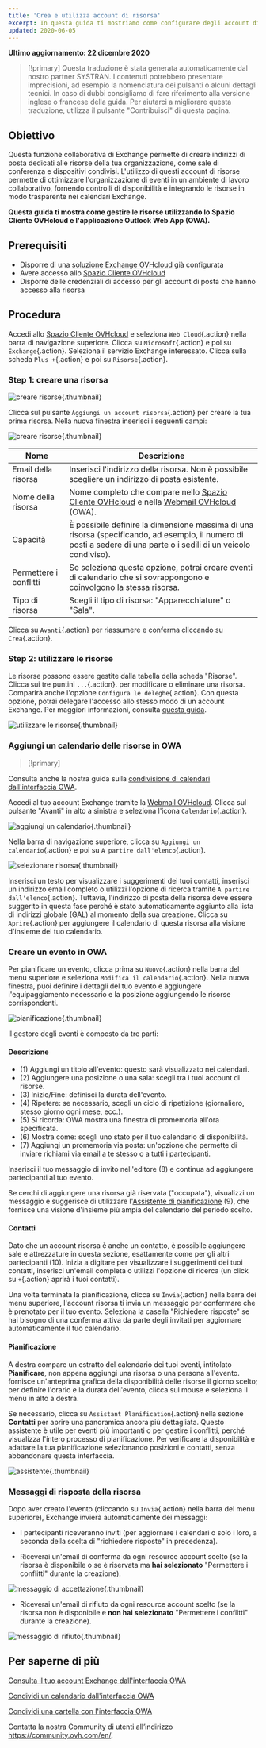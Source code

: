 ```yaml
---
title: 'Crea e utilizza account di risorsa'
excerpt: In questa guida ti mostriamo come configurare degli account di risorsa
updated: 2020-06-05
---
```


**Ultimo aggiornamento: 22 dicembre 2020**

> [!primary]
> Questa traduzione è stata generata automaticamente dal nostro partner SYSTRAN. I contenuti potrebbero presentare imprecisioni, ad esempio la nomenclatura dei pulsanti o alcuni dettagli tecnici. In caso di dubbi consigliamo di fare riferimento alla versione inglese o francese della guida. Per aiutarci a migliorare questa traduzione, utilizza il pulsante "Contribuisci" di questa pagina.
>

## Obiettivo

Questa funzione collaborativa di Exchange permette di creare indirizzi di posta dedicati alle risorse della tua organizzazione, come sale di conferenza e dispositivi condivisi. L'utilizzo di questi account di risorse permette di ottimizzare l'organizzazione di eventi in un ambiente di lavoro collaborativo, fornendo controlli di disponibilità e integrando le risorse in modo trasparente nei calendari Exchange.

**Questa guida ti mostra come gestire le risorse utilizzando lo Spazio Cliente OVHcloud e l'applicazione Outlook Web App (OWA).**

## Prerequisiti

- Disporre di una [soluzione Exchange OVHcloud](https://www.ovhcloud.com/it/emails/hosted-exchange/) già configurata
- Avere accesso allo [Spazio Cliente OVHcloud](https://www.ovh.com/auth/?action=gotomanager&from=https://www.ovh.it/&ovhSubsidiary=it)
- Disporre delle credenziali di accesso per gli account di posta che hanno accesso alla risorsa

## Procedura

Accedi allo [Spazio Cliente OVHcloud](https://www.ovh.com/auth/?action=gotomanager&from=https://www.ovh.it/&ovhSubsidiary=it) e seleziona `Web Cloud`{.action} nella barra di navigazione superiore. Clicca su `Microsoft`{.action} e poi su `Exchange`{.action}. Seleziona il servizio Exchange interessato. Clicca sulla scheda `Plus +`{.action} e poi su `Risorse`{.action}.

### Step 1: creare una risorsa

![creare risorse](images/exchange-resources-step1.png){.thumbnail}

Clicca sul pulsante `Aggiungi un account risorsa`{.action} per creare la tua prima risorsa. Nella nuova finestra inserisci i seguenti campi:

![creare risorse](images/exchange-resources-step2.png){.thumbnail}

|Nome|Descrizione|
|---|---|
|Email della risorsa|Inserisci l'indirizzo della risorsa. Non è possibile scegliere un indirizzo di posta esistente.|
|Nome della risorsa|Nome completo che compare nello [Spazio Cliente OVHcloud](https://www.ovh.com/auth/?action=gotomanager&from=https://www.ovh.it/&ovhSubsidiary=it) e nella [Webmail OVHcloud](https://www.ovh.it/mail/) (OWA).|
|Capacità|È possibile definire la dimensione massima di una risorsa (specificando, ad esempio, il numero di posti a sedere di una parte o i sedili di un veicolo condiviso).|
|Permettere i conflitti|Se seleziona questa opzione, potrai creare eventi di calendario che si sovrappongono e coinvolgono la stessa risorsa.|
|Tipo di risorsa|Scegli il tipo di risorsa: "Apparecchiature" o "Sala".|

Clicca su `Avanti`{.action} per riassumere e conferma cliccando su `Crea`{.action}.


### Step 2: utilizzare le risorse

Le risorse possono essere gestite dalla tabella della scheda "Risorse". Clicca sui tre puntini `...`{.action}. per modificare o eliminare una risorsa. Comparirà anche l'opzione `Configura le deleghe`{.action}. Con questa opzione, potrai delegare l'accesso allo stesso modo di un account Exchange. Per maggiori informazioni, consulta [questa guida](/pages/web/microsoft-collaborative-solutions/feature_delegation).

![utilizzare le risorse](images/exchange-resources-step3.png){.thumbnail}

### Aggiungi un calendario delle risorse in OWA

> [!primary]
>
Consulta anche la nostra guida sulla [condivisione di calendari dall'interfaccia OWA](/pages/web/microsoft-collaborative-solutions/owa_calendar_sharing).
>

Accedi al tuo account Exchange tramite la [Webmail OVHcloud](https://www.ovh.it/mail/). Clicca sul pulsante "Avanti" in alto a sinistra e seleziona l'icona `Calendario`{.action}.

![aggiungi un calendario](images/exchange-calendars-step1.png){.thumbnail}

Nella barra di navigazione superiore, clicca su `Aggiungi un calendario`{.action} e poi su `A partire dall'elenco`{.action}.

![selezionare risorsa](images/exchange-resources-step4.png){.thumbnail}

Inserisci un testo per visualizzare i suggerimenti dei tuoi contatti, inserisci un indirizzo email completo o utilizzi l'opzione di ricerca tramite `A partire dall'elenco`{.action}. Tuttavia, l'indirizzo di posta della risorsa deve essere suggerito in questa fase perché è stato automaticamente aggiunto alla lista di indirizzi globale (GAL) al momento della sua creazione. Clicca su `Aprire`{.action} per aggiungere il calendario di questa risorsa alla visione d'insieme del tuo calendario.

### Creare un evento in OWA

Per pianificare un evento, clicca prima su `Nuovo`{.action} nella barra del menu superiore e seleziona `Modifica il calendario`{.action}. Nella nuova finestra, puoi definire i dettagli del tuo evento e aggiungere l'equipaggiamento necessario e la posizione aggiungendo le risorse corrispondenti.

![pianificazione](images/exchange-resources-step5_1.png){.thumbnail}

Il gestore degli eventi è composto da tre parti:

#### Descrizione

- (1) Aggiungi un titolo all'evento: questo sarà visualizzato nei calendari.
- (2) Aggiungere una posizione o una sala: scegli tra i tuoi account di risorse.
- (3) Inizio/Fine: definisci la durata dell'evento.
- (4) Ripetere: se necessario, scegli un ciclo di ripetizione (giornaliero, stesso giorno ogni mese, ecc.).
- (5) Si ricorda: OWA mostra una finestra di promemoria all'ora specificata.
- (6) Mostra come: scegli uno stato per il tuo calendario di disponibilità.
- (7) Aggiungi un promemoria via posta: un'opzione che permette di inviare richiami via email a te stesso o a tutti i partecipanti.

Inserisci il tuo messaggio di invito nell'editore (8) e continua ad aggiungere partecipanti al tuo evento.

Se cerchi di aggiungere una risorsa già riservata ("occupata"), visualizzi un messaggio e suggerisce di utilizzare l'[Assistente di pianificazione](./#pianificazione) (9), che fornisce una visione d'insieme più ampia del calendario del periodo scelto.

#### Contatti

Dato che un account risorsa è anche un contatto, è possibile aggiungere sale e attrezzature in questa sezione, esattamente come per gli altri partecipanti (10). Inizia a digitare per visualizzare i suggerimenti dei tuoi contatti, inserisci un'email completa o utilizzi l'opzione di ricerca (un click su `+`{.action} aprirà i tuoi contatti).

Una volta terminata la pianificazione, clicca su `Invia`{.action} nella barra dei menu superiore, l'account risorsa ti invia un messaggio per confermare che è prenotato per il tuo evento. Seleziona la casella "Richiedere risposte" se hai bisogno di una conferma attiva da parte degli invitati per aggiornare automaticamente il tuo calendario.

#### Pianificazione

A destra compare un estratto del calendario dei tuoi eventi, intitolato **Pianificare**, non appena aggiungi una risorsa o una persona all'evento. fornisce un'anteprima grafica della disponibilità delle risorse il giorno scelto; per definire l'orario e la durata dell'evento, clicca sul mouse e seleziona il menu in alto a destra.

Se necessario, clicca su `Assistant Planification`{.action} nella sezione **Contatti** per aprire una panoramica ancora più dettagliata. Questo assistente è utile per eventi più importanti o per gestire i conflitti, perché visualizza l'intero processo di pianificazione. Per verificare la disponibilità e adattare la tua pianificazione selezionando posizioni e contatti, senza abbandonare questa interfaccia.

![assistente](images/exchange-resources-step6.png){.thumbnail}

### Messaggi di risposta della risorsa

Dopo aver creato l'evento (cliccando su `Invia`{.action} nella barra del menu superiore), Exchange invierà automaticamente dei messaggi:

- I partecipanti riceveranno inviti (per aggiornare i calendari o solo i loro, a seconda della scelta di "richiedere risposte" in precedenza).

- Riceverai un'email di conferma da ogni resource account scelto (se la risorsa è disponibile o se è riservata ma **hai selezionato** "Permettere i conflitti" durante la creazione).

![messaggio di accettazione](images/exchange-resources-step7.png){.thumbnail}

- Riceverai un'email di rifiuto da ogni resource account scelto (se la risorsa non è disponibile e **non hai selezionato** "Permettere i conflitti" durante la creazione).

![messaggio di rifiuto](images/exchange-resources-step8.png){.thumbnail}

## Per saperne di più

[Consulta il tuo account Exchange dall'interfaccia OWA](/pages/web/emails/email_owa)

[Condividi un calendario dall'interfaccia OWA](/pages/web/microsoft-collaborative-solutions/owa_calendar_sharing)

[Condividi una cartella con l'interfaccia OWA](/pages/web/microsoft-collaborative-solutions/owa_directory_sharing)

Contatta la nostra Community di utenti all’indirizzo <https://community.ovh.com/en/>.
